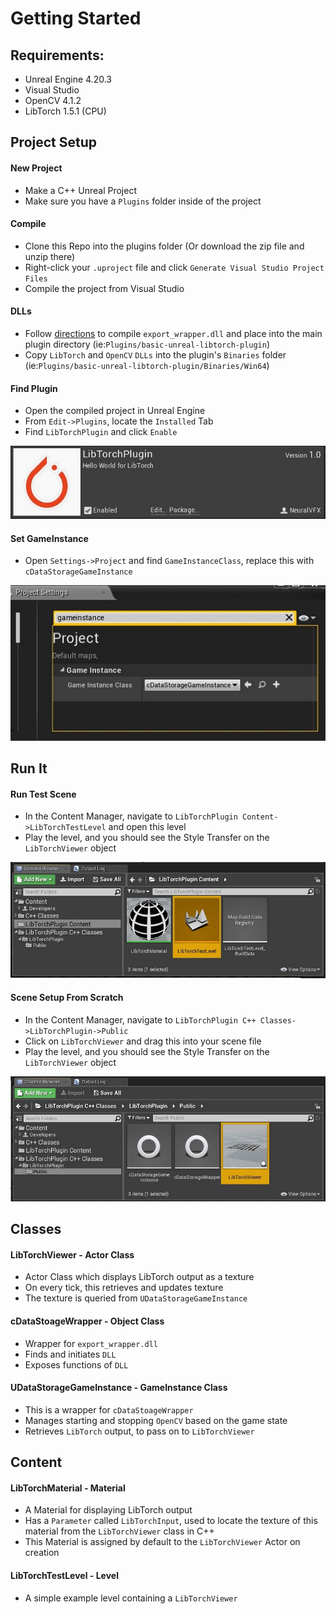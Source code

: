 
# Getting Started

## Requirements:
- Unreal Engine 4.20.3
- Visual Studio
- OpenCV 4.1.2
- LibTorch 1.5.1 (CPU)

## Project Setup

#### New Project
- Make a C++ Unreal Project 
- Make sure you have a `Plugins` folder inside of the project

#### Compile
- Clone this Repo into the plugins folder (Or download the zip file and unzip there)
- Right-click your `.uproject` file and click `Generate Visual Studio Project Files`
- Compile the project from Visual Studio

#### DLLs
- Follow [directions](https://github.com/NeuralVFX/basic-libtorch-dll ) to compile `export_wrapper.dll` and place into the main plugin directory (ie:`Plugins/basic-unreal-libtorch-plugin`)
- Copy `LibTorch` and `OpenCV` `DLLs` into the plugin's `Binaries` folder (ie:`Plugins/basic-unreal-libtorch-plugin/Binaries/Win64`)

#### Find Plugin
- Open the compiled project in Unreal Engine
- From `Edit->Plugins`, locate the `Installed` Tab
- Find `LibTorchPlugin` and click `Enable`

![](Images/plugin_a.jpg)

#### Set GameInstance


- Open `Settings->Project` and find `GameInstanceClass`, replace this with `cDataStorageGameInstance`

![](Images/project_settings.jpg)

## Run It

#### Run Test Scene

- In the Content Manager, navigate to `LibTorchPlugin Content->LibTorchTestLevel` and open this level
- Play the level, and you should see the Style Transfer on the `LibTorchViewer` object

![](Images/level.jpg)


#### Scene Setup From Scratch

- In the Content Manager, navigate to `LibTorchPlugin C++ Classes->LibTorchPlugin->Public`
- Click on `LibTorchViewer` and drag this into your scene file
- Play the level, and you should see the Style Transfer on the `LibTorchViewer` object

![](Images/viewer.jpg)

## Classes

#### LibTorchViewer - Actor Class
- Actor Class which displays LibTorch output as a texture
- On every tick, this retrieves and updates texture
- The texture is queried from `UDataStorageGameInstance`

#### cDataStoageWrapper - Object Class
- Wrapper for `export_wrapper.dll`
- Finds and initiates `DLL`
- Exposes functions of `DLL`

#### UDataStorageGameInstance - GameInstance Class
- This is a wrapper for `cDataStoageWrapper`
- Manages starting and stopping `OpenCV` based on the game state
- Retrieves `LibTorch` output, to pass on to `LibTorchViewer `

## Content

#### LibTorchMaterial - Material
- A Material for displaying LibTorch output
- Has a `Parameter` called `LibTorchInput`, used to locate the texture of this material from the `LibTorchViewer` class in C++
- This Material is assigned by default to the `LibTorchViewer` Actor on creation

#### LibTorchTestLevel - Level
- A simple example level containing a `LibTorchViewer`
